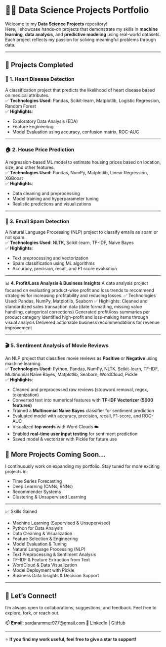 # 🧠🚀 Data Science Projects Portfolio

Welcome to my **Data Science Projects** repository!  
Here, I showcase hands-on projects that demonstrate my skills in **machine learning**, **data analysis**, and **predictive modeling** using real-world datasets. Each project reflects my passion for solving meaningful problems through data.

---

## 📌 Projects Completed

### 🔴 1. Heart Disease Detection  
A classification project that predicts the likelihood of heart disease based on medical attributes.  
✅ **Technologies Used**: Pandas, Scikit-learn, Matplotlib, Logistic Regression, Random Forest  
✅ **Highlights**:  
- Exploratory Data Analysis (EDA)  
- Feature Engineering  
- Model Evaluation using accuracy, confusion matrix, ROC-AUC

---

### 🏠 2. House Price Prediction  
A regression-based ML model to estimate housing prices based on location, size, and other features.  
✅ **Technologies Used**: Pandas, NumPy, Matplotlib, Linear Regression, XGBoost  
✅ **Highlights**:  
- Data cleaning and preprocessing  
- Model training and hyperparameter tuning  
- Realistic predictions and visualizations

---

### 📧 3. Email Spam Detection  
A Natural Language Processing (NLP) project to classify emails as spam or not spam.  
✅ **Technologies Used**: NLTK, Scikit-learn, TF-IDF, Naive Bayes  
✅ **Highlights**:  
- Text preprocessing and vectorization  
- Spam classification using ML algorithms  
- Accuracy, precision, recall, and F1 score evaluation

---

📊 **4. Profit/Loss Analysis & Business Insights**
A data analysis project focused on evaluating product-wise profit and loss trends to recommend strategies for increasing profitability and reducing losses.
✅ Technologies Used: Pandas, NumPy, Matplotlib, Seaborn
✅ Highlights:
Cleaned and standardized sales transaction data (date formatting, missing value handling, categorical corrections)
Generated profit/loss summaries per product category
Identified high-profit and loss-making items through visual analysis
Delivered actionable business recommendations for revenue improvement

---

### 🎬 5. Sentiment Analysis of Movie Reviews  
An NLP project that classifies movie reviews as **Positive** or **Negative** using machine learning.  
✅ **Technologies Used**: Python, Pandas, NumPy, NLTK, Scikit-learn, TF-IDF, Multinomial Naive Bayes, Matplotlib, Seaborn, WordCloud, Pickle  
✅ **Highlights**:  
- Cleaned and preprocessed raw reviews (stopword removal, regex, tokenization)  
- Converted text into numerical features with **TF-IDF Vectorizer (5000 features)**  
- Trained a **Multinomial Naive Bayes** classifier for sentiment prediction  
- Evaluated model with accuracy, precision, recall, F1-score, and ROC-AUC  
- Visualized **top words** with Word Clouds ☁️  
- Enabled **real-time user input testing** for sentiment prediction  
- Saved model & vectorizer with Pickle for future use  

## 🚧 More Projects Coming Soon...  
I continuously work on expanding my portfolio. Stay tuned for more exciting projects in:  
- Time Series Forecasting  
- Deep Learning (CNNs, RNNs)  
- Recommender Systems  
- Clustering & Unsupervised Learning

---

📈 Skills Gained
- Machine Learning (Supervised & Unsupervised)
- Python for Data Analysis
- Data Cleaning & Visualization
- Feature Selection & Engineering
- Model Evaluation & Tuning
- Natural Language Processing (NLP)
- Text Preprocessing & Sentiment Analysis
- TF-IDF & Feature Extraction from Text
- WordCloud & Data Visualization
- Model Deployment with Pickle
- Business Data Insights & Decision Support
---

## 💬 Let’s Connect!
I’m always open to collaborations, suggestions, and feedback. Feel free to explore, fork, or reach out.

📫 **Email**: sardarammer977@gmail.com 
🔗 [LinkedIn](https://www.linkedin.com/in/sardar-ammer-qadeer-16657926a) | [GitHub](https://github.com/SardarAmmer)

---

⭐ **If you find my work useful, feel free to give a star to support!**
